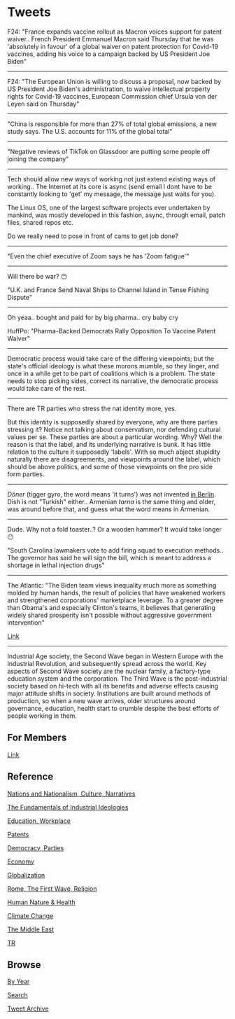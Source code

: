 # Tweets


F24: "France expands vaccine rollout as Macron voices support for
patent waiver.. French President Emmanuel Macron said Thursday that he
was 'absolutely in favour' of a global waiver on patent protection for
Covid-19 vaccines, adding his voice to a campaign backed by US
President Joe Biden"

---

F24: "The European Union is willing to discuss a proposal, now backed
by US President Joe Biden's administration, to waive intellectual
property rights for Covid-19 vaccines, European Commission chief
Ursula von der Leyen said on Thursday"

---

"China is responsible for more than 27% of total global emissions, a
new study says. The U.S. accounts for 11% of the global total"

---

"Negative reviews of TikTok on Glassdoor are putting some people off
joining the company"

---

Tech should allow new ways of working not just extend existing ways of
working.. The Internet at its core is async (send email I dont have to
be constantly looking to 'get' my message, the message just waits for
you).

The Linux OS, one of the largest software projects ever undertaken by
mankind, was mostly developed in this fashion, async, through email,
patch files, shared repos etc.

Do we really need to pose in front of cams to get job done?

---

"Even the chief executive of Zoom says he has 'Zoom fatigue'"

---

Will there be war? 😶

"U.K. and France Send Naval Ships to Channel Island in Tense Fishing Dispute"

---

Oh yeaa.. bought and paid for by big pharma.. cry baby cry

HuffPo: "Pharma-Backed Democrats Rally Opposition To Vaccine Patent Waiver"

---

Democratic process would take care of the differing viewpoints; but
the state's official ideology is what these morons mumble, so they
linger, and once in a while get to be part of coalitions which is a
problem. The state needs to stop picking sides, correct its narrative,
the democratic process would take care of the rest.

---

There are TR parties who stress the nat identity more, yes.

But this identity is supposedly shared by everyone, why are there
parties stressing it? Notice not talking about conservatism, nor
defending cultural values per se. These parties are about a particular
wording. Why? Well the reason is that the label, and its underlying
narrative is bunk. It has little relation to the culture it supposedly
'labels'. With so much abject stupidity naturally there are
disagreements, and viewpoints around the label, which should be above
politics, and some of those viewpoints on the pro side form parties.

---

*Döner* (tigger gyro, the word means 'it turns') was not invented
[in Berlin](2013/12/inventions-of-kebabic-kind.md). Dish is not "Turkish"
either.. Armenian *tarna* is the same thing and older, was around
before that, and guess what the word means in Armenian.

---

Dude. Why not a fold toaster..? Or a wooden hammer? It would take longer 😶

"South Carolina lawmakers vote to add firing squad to execution
methods.. The governor has said he will sign the bill, which is meant
to address a shortage in lethal injection drugs"

---

The Atlantic: "The Biden team views inequality much more as something
molded by human hands, the result of policies that have weakened
workers and strengthened corporations' marketplace leverage. To a
greater degree than Obama's and especially Clinton's teams, it
believes that generating widely shared prosperity isn't possible
without aggressive government intervention"

[Link](https://www.theatlantic.com/politics/archive/2021/05/biden-economy-inflation-yellen/618816/)

---

Industrial Age society, the Second Wave began in Western Europe with
the Industrial Revolution, and subsequently spread across the
world. Key aspects of Second Wave society are the nuclear family, a
factory-type education system and the corporation. The Third Wave is
the post-industrial society based on hi-tech with all its benefits and
adverse effects causing major attitude shifts in society. Institutions
are built around methods of production, so when a new wave arrives,
older structures around governance, education, health start to crumble
despite the best efforts of people working in them.

## For Members

[Link](https://thirdwave-members.herokuapp.com)

## Reference

[Nations and Nationalism, Culture, Narratives](/2013/02/nations-and-nationalism.md)

[The Fundamentals of Industrial Ideologies](/2011/04/fundamentals-of-industrial-ideologies.md)

[Education, Workplace](2017/09/education-workplace.md)

[Patents](/2018/09/patents.md)

[Democracy, Parties](/2016/11/democracy.md)

[Economy](/2018/05/economy.md)

[Globalization](/2018/09/globalization.md)

[Rome, The First Wave, Religion](/2017/12/rome.md)

[Human Nature & Health](/2020/07/human-nature.md)

[Climate Change](/2018/12/climate.md)

[The Middle East](/2019/07/middleeast.md)

[TR](../tr)

## Browse

[By Year](years.md)

[Search](search.html)

[Tweet Archive](/tweets/README.md)


